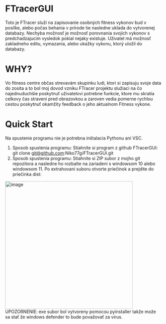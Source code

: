 # FTracerGUI
Toto je FTracer služí na zapisovanie osobných fitness vykonov bud v posilke, alebo počas behania v prírode tie nasledne uklada do vytvorenej databazy. Nechyba možnosť  je možnosť porovnania svojích vykonov s predchadzajucim vysledok pokial nejaky existuje. Uživatel má možnosť zakladneho editu, vymazania, alebo ukažky vykonu, ktorý uložil do databazy. 
# WHY?
Vo fitness centre občas strevavám skupinku ludi, ktori si zapisuju svoje data do zosita a to bol moj dovod vzniku FTracer projektu služiaci na čo najednuduchšie poskytnuť uživatelovi potrebne funkcie, ktore mu skratia celkovy čas straveni pred obrazovkou a zaroven vedia pomerne rychlou cestou poskytnuť okamžity feedback o jeho aktualnom Fitness vykone. 
# Quick Start
Na spustenie programu nie je potrebna inštalacia Pythonu ani VSC. 
1. Sposob spustenia programu:
Stiahnite si program z github FTracerGUI: git clone git@github.com:Niko77g/FTracerGUI.git
2. Sposob spustenia programu:
Stiahnite si ZIP subor z mojho git repozitora a nasledne ho rozbalte na zariadeni s windowsom 10 alebo windowsom 11.
Po extrahovani suboru otvorte priečinok a prejdite do priečinka dist:
<img width="410" alt="image" src="https://github.com/Niko77g/FTracerGUI/assets/94113127/8224c4ba-b54a-4eee-a77f-138644d64bbb">
UPOZORNENIE: exe subor bol vytvoreny pomocou pyinstaller takže može sa stať že windows defender to bude považovať za virus.

